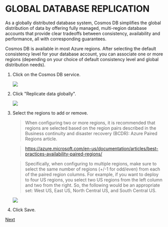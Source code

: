 # GLOBAL DATABASE REPLICATION

As a globally distributed database system, Cosmos DB simplifies the global distribution of data by offering fully managed, multi-region database accounts that provide clear tradeoffs between consistency, availability and performance, all with corresponding guarantees.

Cosmos DB is available in most Azure regions. After selecting the default consistency level for your database account, you can associate one or more regions (depending on your choice of default consistency level and global distribution needs).

1.	Click on the Cosmos DB service.	

	![](img/image10.jpg)

1.	Click "Replicate data globally".

	![](img/image43.jpg)

1.  Select the regions to add or remove.

	> When configuring two or more regions, it is recommended that regions are selected based on the region pairs described in the Business continuity and disaster recovery (BCDR): Azure Paired Regions article.

	> https://azure.microsoft.com/en-us/documentation/articles/best-practices-availability-paired-regions/ 

	> Specifically, when configuring to multiple regions, make sure to select the same number of regions (+/-1 for odd/even) from each of the paired region columns. For example, if you want to deploy to four US regions, you select two US regions from the left column and two from the right. So, the following would be an appropriate set: West US, East US, North Central US, and South Central US.

	![](img/image44.jpg)

1.	Click Save.	

<a href="10.GeoSpation.md">Next</a>

